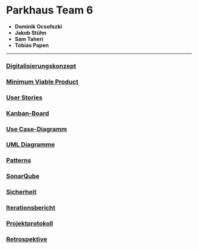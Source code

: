 
# Parkhaus Team 6

- **Dominik Ocsofszki**
- **Jakob Stühn**
- **Sam Taheri**
- **Tobias Papen**

---

### [Digitalisierungskonzept](/files/Digitalisierungskonzept.md)

### [Minimum Viable Product](/files/MinimumViableProduct.md)

### [User Stories](/files/UserStories.md)

### [Kanban-Board]()

### [Use Case-Diagramm]()

### [UML Diagramme]()

### [Patterns](/files/Patterns.md)

### [SonarQube](/files/SonarQube.md)

### [Sicherheit](/files/Sicherheit.md)

### [Iterationsbericht]()

### [Projektprotokoll](/files/Projektprotokoll.md)

### [Retrospektive]()
